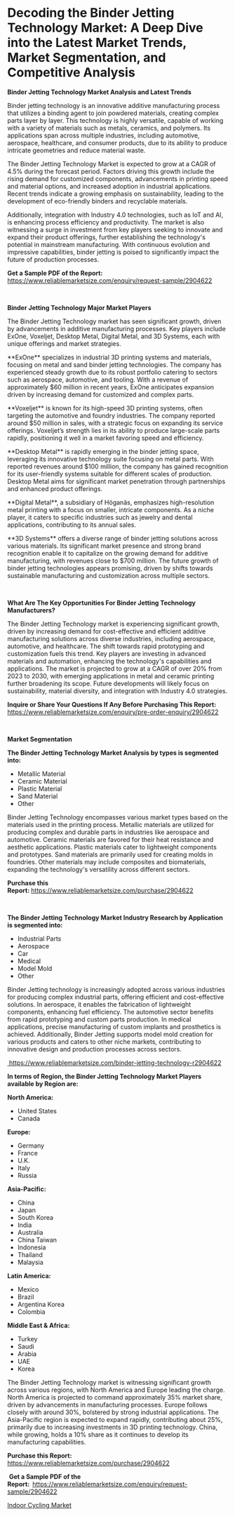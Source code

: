 <p><h1>Decoding the Binder Jetting Technology Market: A Deep Dive into the Latest Market Trends, Market Segmentation, and Competitive Analysis</h1></p><p><strong>Binder Jetting Technology Market Analysis and Latest Trends</strong></p>
<p><p>Binder jetting technology is an innovative additive manufacturing process that utilizes a binding agent to join powdered materials, creating complex parts layer by layer. This technology is highly versatile, capable of working with a variety of materials such as metals, ceramics, and polymers. Its applications span across multiple industries, including automotive, aerospace, healthcare, and consumer products, due to its ability to produce intricate geometries and reduce material waste.</p><p>The Binder Jetting Technology Market is expected to grow at a CAGR of 4.5% during the forecast period. Factors driving this growth include the rising demand for customized components, advancements in printing speed and material options, and increased adoption in industrial applications. Recent trends indicate a growing emphasis on sustainability, leading to the development of eco-friendly binders and recyclable materials.</p><p>Additionally, integration with Industry 4.0 technologies, such as IoT and AI, is enhancing process efficiency and productivity. The market is also witnessing a surge in investment from key players seeking to innovate and expand their product offerings, further establishing the technology's potential in mainstream manufacturing. With continuous evolution and impressive capabilities, binder jetting is poised to significantly impact the future of production processes.</p></p>
<p><strong>Get a Sample PDF of the Report:&nbsp;</strong> <a href="https://www.reliablemarketsize.com/enquiry/request-sample/2904622?utm_campaign=2759&utm_medium=2&utm_source=Github&utm_content=ia&utm_term=12032025&utm_id=binder-jetting-technology">https://www.reliablemarketsize.com/enquiry/request-sample/2904622</a></p>
<p>&nbsp;</p>
<p><strong>Binder Jetting Technology Major Market Players</strong></p>
<p><p>The Binder Jetting Technology market has seen significant growth, driven by advancements in additive manufacturing processes. Key players include ExOne, Voxeljet, Desktop Metal, Digital Metal, and 3D Systems, each with unique offerings and market strategies.</p><p>**ExOne** specializes in industrial 3D printing systems and materials, focusing on metal and sand binder jetting technologies. The company has experienced steady growth due to its robust portfolio catering to sectors such as aerospace, automotive, and tooling. With a revenue of approximately $60 million in recent years, ExOne anticipates expansion driven by increasing demand for customized and complex parts.</p><p>**Voxeljet** is known for its high-speed 3D printing systems, often targeting the automotive and foundry industries. The company reported around $50 million in sales, with a strategic focus on expanding its service offerings. Voxeljet’s strength lies in its ability to produce large-scale parts rapidly, positioning it well in a market favoring speed and efficiency.</p><p>**Desktop Metal** is rapidly emerging in the binder jetting space, leveraging its innovative technology suite focusing on metal parts. With reported revenues around $100 million, the company has gained recognition for its user-friendly systems suitable for different scales of production. Desktop Metal aims for significant market penetration through partnerships and enhanced product offerings.</p><p>**Digital Metal**, a subsidiary of Höganäs, emphasizes high-resolution metal printing with a focus on smaller, intricate components. As a niche player, it caters to specific industries such as jewelry and dental applications, contributing to its annual sales.</p><p>**3D Systems** offers a diverse range of binder jetting solutions across various materials. Its significant market presence and strong brand recognition enable it to capitalize on the growing demand for additive manufacturing, with revenues close to $700 million. The future growth of binder jetting technologies appears promising, driven by shifts towards sustainable manufacturing and customization across multiple sectors.</p></p>
<p>&nbsp;</p>
<p><strong>What Are The Key Opportunities For Binder Jetting Technology Manufacturers?</strong></p>
<p><p>The Binder Jetting Technology market is experiencing significant growth, driven by increasing demand for cost-effective and efficient additive manufacturing solutions across diverse industries, including aerospace, automotive, and healthcare. The shift towards rapid prototyping and customization fuels this trend. Key players are investing in advanced materials and automation, enhancing the technology's capabilities and applications. The market is projected to grow at a CAGR of over 20% from 2023 to 2030, with emerging applications in metal and ceramic printing further broadening its scope. Future developments will likely focus on sustainability, material diversity, and integration with Industry 4.0 strategies.</p></p>
<p><strong>Inquire or Share Your Questions If Any Before Purchasing This Report:</strong> <a href="https://www.reliablemarketsize.com/enquiry/pre-order-enquiry/2904622?utm_campaign=2759&utm_medium=2&utm_source=Github&utm_content=ia&utm_term=12032025&utm_id=binder-jetting-technology">https://www.reliablemarketsize.com/enquiry/pre-order-enquiry/2904622</a></p>
<p>&nbsp;</p>
<p><strong>Market Segmentation</strong></p>
<p><strong>The Binder Jetting Technology Market Analysis by types is segmented into:</strong></p>
<p><ul><li>Metallic Material</li><li>Ceramic Material</li><li>Plastic Material</li><li>Sand Material</li><li>Other</li></ul></p>
<p><p>Binder Jetting Technology encompasses various market types based on the materials used in the printing process. Metallic materials are utilized for producing complex and durable parts in industries like aerospace and automotive. Ceramic materials are favored for their heat resistance and aesthetic applications. Plastic materials cater to lightweight components and prototypes. Sand materials are primarily used for creating molds in foundries. Other materials may include composites and biomaterials, expanding the technology's versatility across different sectors.</p></p>
<p><strong>Purchase this Report:&nbsp;</strong><a href="https://www.reliablemarketsize.com/purchase/2904622?utm_campaign=2759&utm_medium=2&utm_source=Github&utm_content=ia&utm_term=12032025&utm_id=binder-jetting-technology">https://www.reliablemarketsize.com/purchase/2904622</a></p>
<p>&nbsp;</p>
<p><strong>The Binder Jetting Technology Market Industry Research by Application is segmented into:</strong></p>
<p><ul><li>Industrial Parts</li><li>Aerospace</li><li>Car</li><li>Medical</li><li>Model Mold</li><li>Other</li></ul></p>
<p><p>Binder Jetting technology is increasingly adopted across various industries for producing complex industrial parts, offering efficient and cost-effective solutions. In aerospace, it enables the fabrication of lightweight components, enhancing fuel efficiency. The automotive sector benefits from rapid prototyping and custom parts production. In medical applications, precise manufacturing of custom implants and prosthetics is achieved. Additionally, Binder Jetting supports model mold creation for various products and caters to other niche markets, contributing to innovative design and production processes across sectors.</p></p>
<p><a href="https://www.reliablemarketsize.com/binder-jetting-technology-r2904622?utm_campaign=2759&utm_medium=2&utm_source=Github&utm_content=ia&utm_term=12032025&utm_id=binder-jetting-technology">&nbsp;https://www.reliablemarketsize.com/binder-jetting-technology-r2904622</a></p>
<p><strong>In terms of Region, the Binder Jetting Technology Market Players available by Region are:</strong></p>
<p>
    <p> <strong> North America: </strong>
        <ul>
            <li>United States</li>
            <li>Canada</li>
        </ul>
        </p> 
    <p> <strong> Europe: </strong>
        <ul>
            <li>Germany</li>
            <li>France</li>
            <li>U.K.</li>
            <li>Italy</li>
            <li>Russia</li>
        </ul>
        </p> 
    <p> <strong> Asia-Pacific: </strong>
        <ul>
            <li>China</li>
            <li>Japan</li>
            <li>South Korea</li>
            <li>India</li>
            <li>Australia</li>
            <li>China Taiwan</li>
            <li>Indonesia</li>
            <li>Thailand</li>
            <li>Malaysia</li>
        </ul>
        </p> 
    <p> <strong> Latin America: </strong>
        <ul>
            <li>Mexico</li>
            <li>Brazil</li>
            <li>Argentina Korea</li>
            <li>Colombia</li>
        </ul>
        </p> 
    <p> <strong> Middle East & Africa: </strong>
        <ul>
            <li>Turkey</li>
            <li>Saudi</li>
            <li>Arabia</li>
            <li>UAE</li>
            <li>Korea</li>
        </ul>
    </p>
    </p>
<p><p>The Binder Jetting Technology market is witnessing significant growth across various regions, with North America and Europe leading the charge. North America is projected to command approximately 35% market share, driven by advancements in manufacturing processes. Europe follows closely with around 30%, bolstered by strong industrial applications. The Asia-Pacific region is expected to expand rapidly, contributing about 25%, primarily due to increasing investments in 3D printing technology. China, while growing, holds a 10% share as it continues to develop its manufacturing capabilities.</p></p>
<p><strong>Purchase this Report: </strong><a href="https://www.reliablemarketsize.com/purchase/2904622?utm_campaign=2759&utm_medium=2&utm_source=Github&utm_content=ia&utm_term=12032025&utm_id=binder-jetting-technology">https://www.reliablemarketsize.com/purchase/2904622</a></p>
<p>&nbsp;<strong>Get a Sample PDF of the Report:&nbsp;&nbsp;</strong><a href="https://www.reliablemarketsize.com/enquiry/request-sample/2904622?utm_campaign=2759&utm_medium=2&utm_source=Github&utm_content=ia&utm_term=12032025&utm_id=binder-jetting-technology">https://www.reliablemarketsize.com/enquiry/request-sample/2904622</a></p>
<p><strong></strong></p>
<p><p><a href="https://github.com/tahjaylestro/Market-Research-Report-List-1/blob/main/indoor-cycling-market.md?utm_campaign=2759&utm_medium=2&utm_source=Github&utm_content=ia&utm_term=12032025&utm_id=binder-jetting-technology">Indoor Cycling Market</a></p></p>